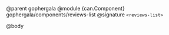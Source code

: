 @parent gophergala
@module {can.Component} gophergala/components/reviews-list <reviews-list>
@signature `<reviews-list>`

@body

## <reviews-list>

